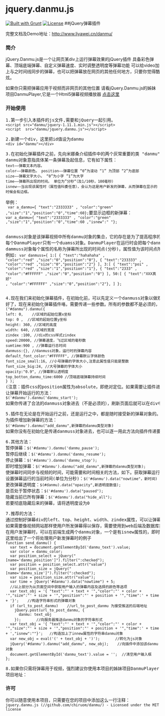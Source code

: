 # jquery.danmu.js
[![Built with Grunt](https://cdn.gruntjs.com/builtwith.png)](http://gruntjs.com/)
[![License](http://img.shields.io/badge/license-MIT-brightgreen.svg)](http://opensource.org/licenses/MIT)
##jQuery弹幕插件

完整文档及Demo地址：http://www.liyawei.cn/danmu/

<h3>简介</h3>

jQuery.Danmu.js是一个让网页某div上运行弹幕效果的jQuery插件
具备彩色弹幕、顶端底端弹幕、自定义弹幕速度、实时调整透明度等弹幕功能
可以给video加上与之时间线同步的弹幕，也可以把弹幕放在网页的其他任何地方，只要你觉得酷炫。

 如果你只需把弹幕应用于视频而非网页的其他位置
请看jQuery.Danmu.js的姊妹项目DanmuPlayer,它是一个Html5弹幕视频播放器
<a target="_blank" href="https://github.com/chiruom/DanmuPlayer/">点击这里</a></pre>



<h3>开始使用</h3>
<pre>
1.第一步引入本插件的js文件,需要和jQuery一起引用。
<code class="language-html">&lt;script src=&quot;danmu/jquery-1.11.1.min.js&quot;&gt;&lt;/script&gt; 
&lt;script  src=&quot;danmu/jquery.danmu.js&quot;&gt;&lt;/script&gt;</code>
</pre>
<pre>
2.新建一个div，这里把id值设为danmu
<code class=language-html>&lt;div id=&quot;danmu&quot;&gt;&lt;/div&gt;</code>
</pre>
<pre>
3.在初始化弹幕插件之前，先向米娜桑介绍插件中的两个灰常重要的类 "danmu"和"danmuss"
danmu对象意指具体某一条弹幕及起信息，它有如下属性：
<code>text——弹幕文本内容。 
color——弹幕颜色。 position——弹幕位置 “0”为滚动 “1” 为顶部 “2”为底部 
size——弹幕文字大小。 “0”为小字 ”1”为大字
time——弹幕所出现的时间。 单位为”分秒“（及1/10秒，100毫秒）
isnew——当出现该属性时（属性值科委任意），会认为这是用户新发的弹幕，从而弹幕在显示的时候会有边框。
</code> 
举例：
<code> var a_danmu={ "text":"2333333" , "color":"green" ,"size":"1","position":"0","time":60};</code>要显示边框的新弹幕：
<code>var a_danmu={ "text":"2333333" , "color":"green" ,"size":"1","position":"0","time":60 ,"isnew":" "}; </code>

danmuss对象是该弹幕视频中所有danmu对象的集合，它的存在是为了提高程序的效率。
每个DanmuPlayer只有一个duamss对象。DanmuPlayer在运行时会把每个danmu对象写入danmuss对象。
dammuss对象每个属性的名称为弹幕所出现的时间点(分秒)，属性值为该时间点所出现的所有弹幕的danmu对象(除掉time属性的)所组成的数组。
例如:
<code class="language-js">var danmuss={ 1:[ { "text":"hahahaha" , "color":"red" ,"size":"0","position":"0"}, 
{ "text":"233333" , "color":"red" ,"size":"0","position":"2"} ],
 3:[ { "text":"poi" , "color":"red" ,"size":"1","position":"1"}, 
{ "text":"2333" , "color":"#FFFFFF" ,"size":"0","position":"0"} ],
 50:[ { "text":"XXX真好" , "color":"#FFFFFF" ,"size":"0","position":"2"}, ] };
</code>
</pre>
<pre>
4.现在我们来初始化弹幕插件，在初始化前，可以先定义一个danmuss对象以做观察，上一节例举的那个对象就可以。
好了，现在来初始化弹幕插件咯，需要传递一些参数。所有的参数都不是必须的，默认值就如下。
<code class="language-js">(&quot;#danmu&quot;).danmu({
left: 0,    //区域的起始位置x坐标
top: 0 ,  //区域的起始位置y坐标
height: 360, //区域的高度 
width: 640, //区域的宽度 
zindex :100, //div的css样式zindex
speed:20000, //弹幕速度，飞过区域的毫秒数 
sumtime:900 , //弹幕运行总时间
danmuss:{}, //danmuss对象，运行时的弹幕内容 
default_font_color:&quot;#FFFFFF&quot;, //弹幕默认字体颜色 
font_size_small:16, //小号弹幕的字体大小,注意此属性值只能是整数
font_size_big:24, //大号弹幕的字体大小 
opacity:&quot;0.9&quot;, //弹幕默认透明度 
top_botton_danmu_time:6000 //顶端底端弹幕持续时间 
} );</code>(注意：插件css的position属性为absolute，即绝对定位。如果需要让插件进入文档流，可以嵌套入别的div。)
让弹幕开始运行的方法：
<code class="language-js">$('#danmu').danmu('danmu_start'); </code>如果你传递了合法的danmuss对象进去（不是必须的），刷新页面后就可以在div中看到弹幕运行的效果啦。
</pre>
<pre>
5.插件在无论是在开始运行之前，还是运行之中，都是随时接受新的弹幕对象的。就如“发弹幕”这样的动作一样。
为插件增加新弹幕的方法：
<code class="language-js">$('#danmu').danmu(&quot;add_danmu&quot;,新弹幕的danmu类型对象)</code>如果你没有在初始化是传递danmuss对象进去，也可以逐一用此方法向插件传递要播放的弹幕。</pre>
<pre>
6.其他方法：
暂停弹幕：<code class="language-js">$('#danmu').danmu('danmu_pause');</code>暂停后继续：<code class="language-js">$('#danmu').danmu('danmu_resume');</code>停止弹幕：<code class="language-js">$('#danmu').danmu('danmu_stop'); </code>即时增加弹幕：<code class="language-js">$('#danmu').danmu(&quot;add_danmu&quot;,新弹幕的danmu类型对象); </code>使弹幕时间同步与视频的时间，可能需要和时间相关的方法，如下。获取弹幕运行的当前时间(单位为分秒)：<code class="language-js">$('#danmu').data(&quot;nowtime&quot;); </code>设置弹幕运行的当前时间(单位为分秒)：<code class="language-js">$('#danmu').data(&quot;nowtime&quot;，新时间)  </code>更改弹幕透明度：<code class="language-js">$(#danmu).data(&quot;opacity&quot;,新透明度数值);</code>是否处于暂停状态：<code class="language-js">$('#danmu').data("paused");</code>隐藏当前已所有弹幕：<code class="language-js">$('#danmu').data("hide_all");</code>若要彻底隐藏后来的弹幕，请将透明度设为0
</pre>


<pre>
7.推荐的方法：
通过控制好弹幕div的left、top、height、width、zindex属性，可以让弹幕正好悬浮于html视频或其他标签之上之上。
如果需要像视频网站那样使用户所发弹幕得以保存，需要使用到web后端及数据库技术。
在用户发弹幕时，可以在前端生成两个danmu对象，一个是有isnew属性的，即时使用add_danmu方法添加弹幕。另一个是没有isnew属性的，使用ajax技术写入数据库。
这里给出了一个将处理用户新发弹幕时的例子
<code class="language-js">function send_danmu() {
  var text = document.getElementById('danmu_text').value;
  var color = danmu_color;
  var position_select = jQuery("[name='danmu_position']").filter(":checked");
  var position = position_select.attr("value")
  var position_size = jQuery("[name='danmu_size']").filter(":checked");
  var size = position_size.attr("value");
  var time = jQuery('#danmu').data("nowtime") + 5;
  //以上部分为从页面空间中获取用户输入的弹幕内容及选择的颜色等选项
  var text_obj = '{ "text":"' + text + '","color":"' + color + '","size":"' + size + '","position":"' + position + '","time":' + time + '}';    //构造字符串形式的弹幕对象
  if (url_to_post_danmu)    //url_to_post_danmu 为接受推送的后端地址
    jQuery.post(url_to_post_danmu, {
      danmu: text_obj
    });       //向服务器推送danmu对象的字符串形式
  var text_obj = '{ "text":"' + text + '","color":"' + color + '","size":"' + size + '","position":"' + position + '","time":' + time + ',"isnew":""}';   //构造加上了innew属性的字符串danmu对象
  var new_obj = eval('(' + text_obj + ')');       //转化为js对象
  jQuery('#danmu').danmu("add_danmu", new_obj);    //向插件中添加该danmu对象
  document.getElementById('danmu_text').value = '';  //清空用户输入框
};</code>
</pre>
<pre>
8.如果你只需将弹幕用于视频，强烈建议你使用本项目的姊妹项目DanmuPlayer,它是个HTML5弹幕视频播放器
项目地址：<a target="_blank" href=""></a>
</pre>
<h3>许可</h3>
<pre>
你可以随意使用本项目，只需要在您的项目中添加这么一行注释：
<code class="language-html">jquery.danmu.js (//github.com/chiruom/danmu/) - Licensed under the MIT license</code>
</pre>

